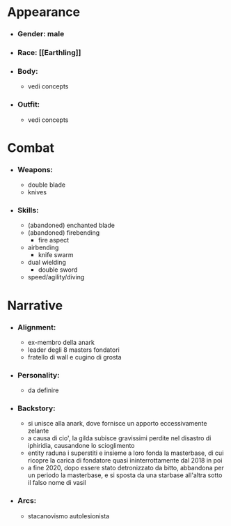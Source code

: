 # Appearance

- ### Gender: male
- ### Race: [[Earthling]]
- ### Body:
	- vedi concepts
- ### Outfit:
	- vedi concepts

# Combat

- ### Weapons:
	- double blade
	- knives

- ### Skills:
	- (abandoned) enchanted blade
	- (abandoned) firebending
		- fire aspect
	- airbending
		- knife swarm
	- dual wielding
		- double sword
	- speed/agility/diving

# Narrative

- ### Alignment:
	- ex-membro della anark
	- leader degli 8 masters fondatori
	- fratello di wall e cugino di grosta
- ### Personality:
	- da definire
- ### Backstory:
	- si unisce alla anark, dove fornisce un apporto eccessivamente zelante
	- a causa di cio', la gilda subisce gravissimi perdite nel disastro di iphiridia, causandone lo scioglimento
	- entity raduna i superstiti e insieme a loro fonda la masterbase, di cui ricopre la carica di fondatore quasi ininterrottamente dal 2018 in poi
	- a fine 2020, dopo essere stato detronizzato da bitto, abbandona per un periodo la masterbase, e si sposta da una starbase all'altra sotto il falso nome di vasil
- ### Arcs:
	- stacanovismo autolesionista